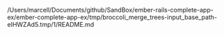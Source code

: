 /Users/marcell/Documents/github/SandBox/ember-rails-complete-app-ex/ember-complete-app-ex/tmp/broccoli_merge_trees-input_base_path-eIHWZAd5.tmp/1/README.md